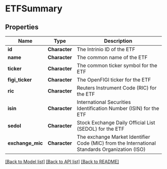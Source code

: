 # ETFSummary

[//]: # (CLASS:IntrinioSDK::ETFSummary)

[//]: # (KIND:object)

## Properties

[//]: # (START_DEFINITION)

Name | Type | Description
------------ | ------------- | -------------
**id** | **Character** | The Intrinio ID of the ETF &nbsp;
**name** | **Character** | The common name of the ETF &nbsp;
**ticker** | **Character** | The common ticker symbol for the ETF &nbsp;
**figi_ticker** | **Character** | The OpenFIGI ticker for the ETF &nbsp;
**ric** | **Character** | Reuters Instrument Code (RIC) for the ETF &nbsp;
**isin** | **Character** | International Securities Identification Number (ISIN) for the ETF &nbsp;
**sedol** | **Character** | Stock Exchange Daily Official List (SEDOL) for the ETF &nbsp;
**exchange_mic** | **Character** | The exchange Market Identifier Code (MIC) from the International Standards Organization (ISO) &nbsp;

[//]: # (END_DEFINITION)


[[Back to Model list]](../README.md#documentation-for-models) [[Back to API list]](../README.md#documentation-for-api-endpoints) [[Back to README]](../README.md)


